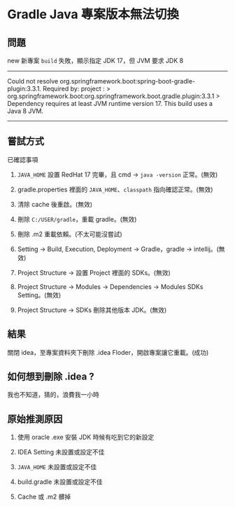 # Gradle Java 專案版本無法切換

## 問題

new 新專案 `build` 失敗，顯示指定 JDK 17，但 JVM 要求 JDK 8

***
Could not resolve org.springframework.boot:spring-boot-gradle-plugin:3.3.1. 
Required by: project : > org.springframework.boot:org.springframework.boot.gradle.plugin:3.3.1 > 
Dependency requires at least JVM runtime version 17. This build uses a Java 8 JVM.
***

## 嘗試方式

已確認事項

1. `JAVA_HOME` 設置 RedHat 17 完畢，且 cmd -> `java -version` 正常。(無效)

2. gradle.properties 裡面的 `JAVA_HOME`、`classpath` 指向確認正常。(無效)

3. 清除 cache 後重啟。(無效)

4. 刪除 `C:/USER/gradle`，重載 gradle。(無效)

5. 刪除 .m2 重載依賴。(不太可能沒嘗試)

6. Setting -> Build, Execution, Deployment -> Gradle，gradle -> intellij。(無效)

7. Project Structure -> 設置 Project 裡面的 SDKs。(無效)

8. Project Structure -> Modules -> Dependencies -> Modules SDKs Setting。(無效)

9. Project Structure -> SDKs 刪除其他版本 JDK。(無效)

## 結果

關閉 idea，至專案資料夾下刪除 .idea Floder，開啟專案讓它重載。(成功)

## 如何想到刪除 .idea ?

我也不知道，猜的，浪費我一小時

## 原始推測原因

1. 使用 oracle .exe 安裝 JDK 時候有吃到它的新設定

2. IDEA Setting 未設置或設定不佳

3. `JAVA_HOME` 未設置或設定不佳

4. build.gradle 未設置或設定不佳

5. Cache 或 .m2 髒掉
